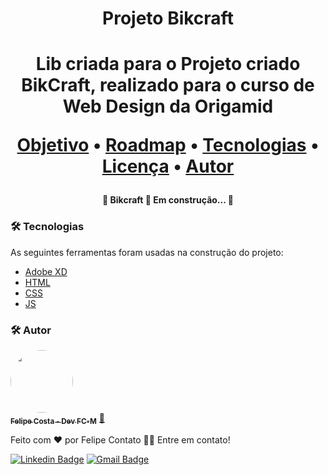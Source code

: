 <h1 align="center">Projeto Bikcraft<h1>

<p align="center">Lib criada para o Projeto criado BikCraft, realizado para o curso de Web Design da Origamid</p>

<p align="center">
 <a href="#objetivo">Objetivo</a> •
 <a href="#roadmap">Roadmap</a> • 
 <a href="#tecnologias">Tecnologias</a> • 
 <a href="#licenc-a">Licença</a> • 
 <a href="#autor">Autor</a>
</p> 

<h4 align="center"> 
	🚧 Bikcraft 🚀 Em construção... 🚧
</h4>


### 🛠 Tecnologias

As seguintes ferramentas foram usadas na construção do projeto:

- [Adobe XD](https://www.adobe.com/br/products/xd/features.html/)
- [HTML](https://www.w3.org/html/)
- [CSS](https://www.w3.org/Style/CSS/Overview.en.html)
- [JS](https://developer.mozilla.org/pt-BR/docs/Web/JavaScript)

### 🛠 Autor

<a href="www.linkedin.com/in/dev-fcm/">
 <img style="border-radius: 50%;" src="https://user-images.githubusercontent.com/73148418/110848046-6404ca80-828c-11eb-9c29-d687b9b99c95.jpeg" width="100px;" alt=""/>
 <br />
 <sub><b>Felipe Costa - Dev FC-M</b></sub></a> <a href="www.linkedin.com/in/dev-fcm/" title="Dev-FC-M">🚀</a>


Feito com ❤️ por Felipe Contato 👋🏽 Entre em contato!

[![Linkedin Badge](https://img.shields.io/badge/LinkedIn-0077B5?style=for-the-badge&logo=linkedin&logoColor=white)](www.linkedin.com/in/dev-fcm/) 
[![Gmail Badge](	https://img.shields.io/badge/Gmail-D14836?style=for-the-badge&logo=gmail&logoColor=white)](mailto:felipech3344@gmail.com)